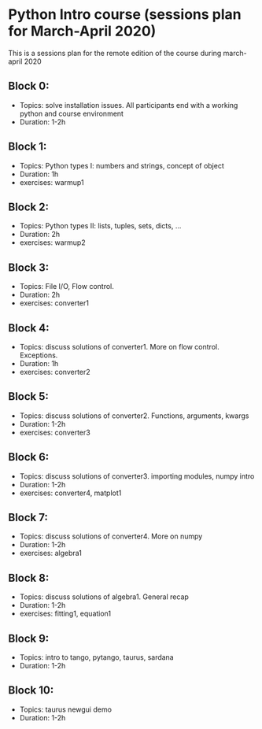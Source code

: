 # Python Intro course (sessions plan for March-April 2020)

This is a sessions plan for the remote edition of the course during march-april 2020

## Block 0:
- Topics: solve installation issues. All participants end with a working python and course environment
- Duration: 1-2h

## Block 1:
- Topics: Python types I: numbers and strings, concept of object
- Duration: 1h
- exercises: warmup1

## Block 2:
- Topics: Python types II: lists, tuples, sets, dicts, ...
- Duration: 2h
- exercises: warmup2

## Block 3:
- Topics: File I/O, Flow control. 
- Duration: 2h
- exercises: converter1

## Block 4:
- Topics: discuss solutions of converter1. More on flow control. Exceptions.
- Duration: 1h
- exercises: converter2

## Block 5:
- Topics: discuss solutions of converter2. Functions, arguments, kwargs
- Duration: 1-2h
- exercises: converter3

## Block 6:
- Topics: discuss solutions of converter3. importing modules, numpy intro
- Duration: 1-2h
- exercises: converter4, matplot1

## Block 7:
- Topics: discuss solutions of converter4. More on numpy
- Duration: 1-2h
- exercises: algebra1

## Block 8:
- Topics: discuss solutions of algebra1. General recap
- Duration: 1-2h
- exercises: fitting1, equation1

## Block 9:
- Topics: intro to tango, pytango, taurus, sardana
- Duration: 1-2h

## Block 10:
- Topics: taurus newgui demo
- Duration: 1-2h

